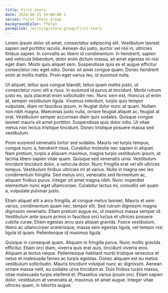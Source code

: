 ```yaml
---
title: First story
date: 2024-06-25 19:00:00 Z
series: First Story Group
backgroundColor: ffd7a3
permalink: /writing/story-group/first-story
---
```


Lorem ipsum dolor sit amet, consectetur adipiscing elit. Vestibulum laoreet sapien sed porttitor iaculis. Aenean dui justo, auctor vel nisi in, ultricies finibus sapien. In convallis ac libero id condimentum. In hendrerit, sapien sed vehicula bibendum, dolor enim dictum massa, sit amet egestas mi nisi eget diam. Morbi quis aliquet sem. Suspendisse quis ex et augue efficitur consectetur nec eget odio. Donec sit amet congue quam. Donec hendrerit enim at mollis mattis. Proin eget varius leo, id euismod nulla.

Ut aliquet, tellus quis congue blandit, tellus quam mattis justo, ut consectetur nunc elit a risus. In euismod id purus at tincidunt. Morbi rutrum justo ex, quis placerat enim sollicitudin nec. Nunc sem est, rhoncus ut enim at, semper vestibulum ligula. Vivamus interdum, turpis quis tempor vulputate, diam mi faucibus ipsum, in feugiat dolor nunc at quam. Nullam non nibh magna. Maecenas justo nulla, ornare feugiat aliquet ac, feugiat at erat. Vestibulum semper accumsan diam quis sodales. Quisque congue laoreet mauris sit amet porttitor. Suspendisse quis dolor odio. Ut vitae metus non lectus tristique tincidunt. Donec tristique posuere massa sed vestibulum.

Proin euismod venenatis tortor sed sodales. Mauris vel turpis tempus, congue nunc a, hendrerit risus. Curabitur molestie nec sapien in aliquet. Nam pretium, turpis a aliquam maximus, magna turpis vestibulum ipsum, at lacinia libero sapien vitae quam. Quisque sed venenatis urna. Vestibulum tincidunt tincidunt dolor, a vehicula dolor. Nunc fringilla erat vel elit ultrices tempus. Vestibulum finibus ultricies mi at varius. Nulla in magna nec leo condimentum fringilla. Sed metus orci, venenatis sed fermentum ac, aliquam finibus purus. Integer sit amet magna nibh. Nunc imperdiet elementum nunc eget ullamcorper. Curabitur lectus mi, convallis vel quam a, vulputate pulvinar justo.

Etiam aliquet elit a arcu fringilla, at congue metus laoreet. Mauris et sem varius, condimentum quam nec, tempor elit. Sed rutrum dignissim magna dignissim venenatis. Etiam pretium augue ex, ut maximus massa semper id. Vestibulum ante ipsum primis in faucibus orci luctus et ultrices posuere cubilia curae; Etiam egestas arcu quis aliquet gravida. Fusce vestibulum, libero ac ullamcorper scelerisque, massa sem egestas ligula, vel tempor nisi ligula id quam. Pellentesque id maximus ligula.

Quisque in consequat quam. Aliquam in fringilla purus. Nunc mollis gravida efficitur. Etiam orci diam, viverra quis erat quis, tincidunt viverra eros. Aliquam at lectus neque. Pellentesque habitant morbi tristique senectus et netus et malesuada fames ac turpis egestas. Donec aliquam est eu metus vestibulum sollicitudin. Mauris tincidunt volutpat nunc ac dignissim. Aenean ornare massa velit, eu sodales urna tincidunt at. Duis finibus turpis massa, vitae malesuada turpis eleifend et. Phasellus varius ipsum orci. Etiam sapien dolor, vestibulum at venenatis at, maximus sit amet augue. Integer vitae ultrices quam, in lobortis augue.